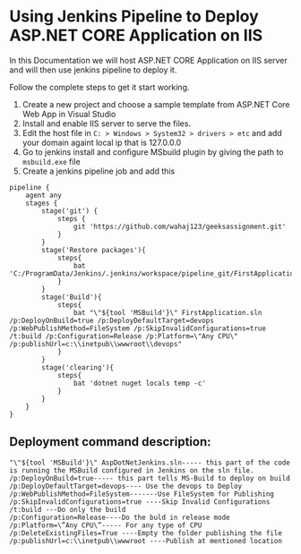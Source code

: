 # Using Jenkins Pipeline to Deploy ASP.NET CORE Application on IIS

In this Documentation we will host ASP.NET CORE Application on IIS server and will then use jenkins pipeline to deploy it.

Follow the complete steps to get it start working.
1. Create a new project and choose a sample template from ASP.NET Core Web App in Visual Studio
2. Install and enable IIS server to serve the files.
3. Edit the host file in `C: > Windows > System32 > drivers > etc` and add your domain againt local ip that is 127.0.0.0
4. Go to jenkins install and configure MSbuild plugin by giving the path to `msbuild.exe` file
5. Create a jenkins pipeline job and add this
```
pipeline {
    agent any
    stages {
        stage('git') {
            steps {
                git 'https://github.com/wahaj123/geeksassignment.git'
            }
        }
        stage('Restore packages'){
            steps{
                bat 'C:/ProgramData/Jenkins/.jenkins/workspace/pipeline_git/FirstApplication/FirstApplication.csproj'
            }
        }
        stage('Build'){
            steps{
                bat "\"${tool 'MSBuild'}\" FirstApplication.sln /p:DeployOnBuild=true /p:DeployDefaultTarget=devops /p:WebPublishMethod=FileSystem /p:SkipInvalidConfigurations=true /t:build /p:Configuration=Release /p:Platform=\"Any CPU\" /p:publishUrl=c:\\inetpub\\wwwroot\\devops"
    		}
        }              
        stage('clearing'){
            steps{
                bat 'dotnet nuget locals temp -c'
            }
        }
    }
}
```

## Deployment command description:
```
"\"${tool 'MSBuild'}\" AspDotNetJenkins.sln----- this part of the code is running the MSBuild configured in Jenkins on the sln file.
/p:DeployOnBuild=true----- this part tells MS-Build to deploy on build
/p:DeployDefaultTarget=devops---- Use the devops to Deploy
/p:WebPublishMethod=FileSystem-------Use FileSystem for Publishing
/p:SkipInvalidConfigurations=true ----Skip Invalid Configurations
/t:build ---Do only the build
/p:Configuration=Release----Do the buld in release mode
/p:Platform=\”Any CPU\”----- For any type of CPU
/p:DeleteExistingFiles=True ----Empty the folder publishing the file
/p:publishUrl=c:\\inetpub\\wwwroot ----Publish at mentioned location
```




